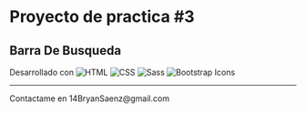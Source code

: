 <h1>Proyecto de practica #3</h1>
<h2>Barra De Busqueda</h2>

Desarrollado con
![HTML](https://img.shields.io/badge/HTML5-E34F26?style=for-the-badge&logo=html5&logoColor=white)
![CSS](https://img.shields.io/badge/CSS3-1572B6?style=for-the-badge&logo=css3&logoColor=white)
![Sass](https://img.shields.io/badge/Sass-CC6699?style=for-the-badge&logo=sass&logoColor=white)
![Bootstrap Icons](https://img.shields.io/badge/Bootstrap%20Icons-563D7C?style=for-the-badge&logo=bootstrap&logoColor=white)

<hr>
<p>Contactame en 14BryanSaenz@gmail.com</p>
